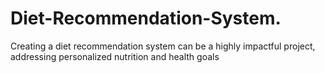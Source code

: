 # Diet-Recommendation-System.
Creating a diet recommendation system can be a highly impactful project, addressing personalized nutrition and health goals
